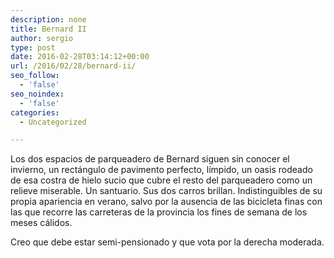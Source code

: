 ```yaml
---
description: none
title: Bernard II
author: sergio
type: post
date: 2016-02-28T03:14:12+00:00
url: /2016/02/28/bernard-ii/
seo_follow:
  - 'false'
seo_noindex:
  - 'false'
categories:
  - Uncategorized

---
```

Los dos espacios de parqueadero de Bernard siguen sin conocer el invierno, un rectángulo de pavimento perfecto, límpido, un oasis rodeado de esa costra de hielo sucio que cubre el resto del parqueadero como un relieve miserable. Un santuario. Sus dos carros brillan. Indistinguibles de su propia apariencia en verano, salvo por la ausencia de las bicicleta finas con las que recorre las carreteras de la provincia los fines de semana de los meses cálidos.

Creo que debe estar semi-pensionado y que vota por la derecha moderada.
